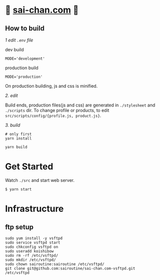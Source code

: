 # 🎉 [sai-chan.com](https://sai-chan.com/) 🎉

## How to build

*1 edit `.env` file*

dev build
```
MODE='development'
```

production build
```
MODE='production'
```
On production building, js and css is minified.

*2. edit*

Build ends, production files(js and css) are generated in `./stylesheet` and `./scripts` dir.
To change profile or products, to edit `src/scripts/config/{profile.js, product.js}`.

*3. build*

```
# only first
yarn install

yarn build
```

# Get Started

Watch `./src` and start web server.
```
$ yarn start
```

# Infrastructure

## ftp setup
```
sudo yum install -y vsftpd
sudo service vsftpd start
sudo chkconfig vsftpd on
sudo useradd koishibow
sudo rm -rf /etc/vsftpd/
sudo mkdir /etc/vsftpd/
sudo chown sairoutine:sairoutine /etc/vsftpd/
git clone git@github.com:sairoutine/sai-chan.com-vsftpd.git /etc/vsftpd
